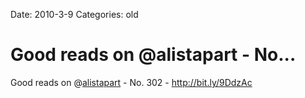 Date: 2010-3-9
Categories: old

# Good reads on @alistapart - No...

Good reads on @<a href="http://twitter.com/alistapart" class="aktt_username">alistapart</a> - No. 302 -  <a href="http://bit.ly/9DdzAc" rel="nofollow">http://bit.ly/9DdzAc</a>
